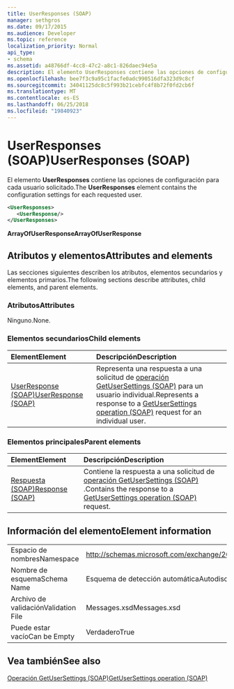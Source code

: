 ```yaml
---
title: UserResponses (SOAP)
manager: sethgros
ms.date: 09/17/2015
ms.audience: Developer
ms.topic: reference
localization_priority: Normal
api_type:
- schema
ms.assetid: a48766df-4cc8-47c2-a8c1-826daec94e5a
description: El elemento UserResponses contiene las opciones de configuración para cada usuario solicitado.
ms.openlocfilehash: bee7f3c9a95c1facfe0adc990516dfa323d9c8cf
ms.sourcegitcommit: 34041125dc8c5f993b21cebfc4f8b72f0fd2cb6f
ms.translationtype: MT
ms.contentlocale: es-ES
ms.lasthandoff: 06/25/2018
ms.locfileid: "19840923"
---
```

# <a name="userresponses-soap"></a><span data-ttu-id="8e6c3-103">UserResponses (SOAP)</span><span class="sxs-lookup"><span data-stu-id="8e6c3-103">UserResponses (SOAP)</span></span>

<span data-ttu-id="8e6c3-104">El elemento **UserResponses** contiene las opciones de configuración para cada usuario solicitado.</span><span class="sxs-lookup"><span data-stu-id="8e6c3-104">The **UserResponses** element contains the configuration settings for each requested user.</span></span> 
  
```XML
<UserResponses>
   <UserResponse/>
</UserResponses>
```

 <span data-ttu-id="8e6c3-105">**ArrayOfUserResponse**</span><span class="sxs-lookup"><span data-stu-id="8e6c3-105">**ArrayOfUserResponse**</span></span>
## <a name="attributes-and-elements"></a><span data-ttu-id="8e6c3-106">Atributos y elementos</span><span class="sxs-lookup"><span data-stu-id="8e6c3-106">Attributes and elements</span></span>

<span data-ttu-id="8e6c3-107">Las secciones siguientes describen los atributos, elementos secundarios y elementos primarios.</span><span class="sxs-lookup"><span data-stu-id="8e6c3-107">The following sections describe attributes, child elements, and parent elements.</span></span>
  
### <a name="attributes"></a><span data-ttu-id="8e6c3-108">Atributos</span><span class="sxs-lookup"><span data-stu-id="8e6c3-108">Attributes</span></span>

<span data-ttu-id="8e6c3-109">Ninguno.</span><span class="sxs-lookup"><span data-stu-id="8e6c3-109">None.</span></span>
  
### <a name="child-elements"></a><span data-ttu-id="8e6c3-110">Elementos secundarios</span><span class="sxs-lookup"><span data-stu-id="8e6c3-110">Child elements</span></span>

|<span data-ttu-id="8e6c3-111">**Element**</span><span class="sxs-lookup"><span data-stu-id="8e6c3-111">**Element**</span></span>|<span data-ttu-id="8e6c3-112">**Descripción**</span><span class="sxs-lookup"><span data-stu-id="8e6c3-112">**Description**</span></span>|
|:-----|:-----|
|[<span data-ttu-id="8e6c3-113">UserResponse (SOAP)</span><span class="sxs-lookup"><span data-stu-id="8e6c3-113">UserResponse (SOAP)</span></span>](userresponse-soap.md) <br/> |<span data-ttu-id="8e6c3-114">Representa una respuesta a una solicitud de [operación GetUserSettings (SOAP)](getusersettings-operation-soap.md) para un usuario individual.</span><span class="sxs-lookup"><span data-stu-id="8e6c3-114">Represents a response to a [GetUserSettings operation (SOAP)](getusersettings-operation-soap.md) request for an individual user.</span></span>  <br/> |
   
### <a name="parent-elements"></a><span data-ttu-id="8e6c3-115">Elementos principales</span><span class="sxs-lookup"><span data-stu-id="8e6c3-115">Parent elements</span></span>

|<span data-ttu-id="8e6c3-116">**Element**</span><span class="sxs-lookup"><span data-stu-id="8e6c3-116">**Element**</span></span>|<span data-ttu-id="8e6c3-117">**Descripción**</span><span class="sxs-lookup"><span data-stu-id="8e6c3-117">**Description**</span></span>|
|:-----|:-----|
|[<span data-ttu-id="8e6c3-118">Respuesta (SOAP)</span><span class="sxs-lookup"><span data-stu-id="8e6c3-118">Response (SOAP)</span></span>](response-soap.md) <br/> |<span data-ttu-id="8e6c3-119">Contiene la respuesta a una solicitud de [operación GetUserSettings (SOAP)](getusersettings-operation-soap.md) .</span><span class="sxs-lookup"><span data-stu-id="8e6c3-119">Contains the response to a [GetUserSettings operation (SOAP)](getusersettings-operation-soap.md) request.</span></span>  <br/> |
   
## <a name="element-information"></a><span data-ttu-id="8e6c3-120">Información del elemento</span><span class="sxs-lookup"><span data-stu-id="8e6c3-120">Element information</span></span>

|||
|:-----|:-----|
|<span data-ttu-id="8e6c3-121">Espacio de nombres</span><span class="sxs-lookup"><span data-stu-id="8e6c3-121">Namespace</span></span>  <br/> |http://schemas.microsoft.com/exchange/2010/Autodiscover  <br/> |
|<span data-ttu-id="8e6c3-122">Nombre de esquema</span><span class="sxs-lookup"><span data-stu-id="8e6c3-122">Schema Name</span></span>  <br/> |<span data-ttu-id="8e6c3-123">Esquema de detección automática</span><span class="sxs-lookup"><span data-stu-id="8e6c3-123">Autodiscover schema</span></span>  <br/> |
|<span data-ttu-id="8e6c3-124">Archivo de validación</span><span class="sxs-lookup"><span data-stu-id="8e6c3-124">Validation File</span></span>  <br/> |<span data-ttu-id="8e6c3-125">Messages.xsd</span><span class="sxs-lookup"><span data-stu-id="8e6c3-125">Messages.xsd</span></span>  <br/> |
|<span data-ttu-id="8e6c3-126">Puede estar vacío</span><span class="sxs-lookup"><span data-stu-id="8e6c3-126">Can be Empty</span></span>  <br/> |<span data-ttu-id="8e6c3-127">Verdadero</span><span class="sxs-lookup"><span data-stu-id="8e6c3-127">True</span></span>  <br/> |
   
## <a name="see-also"></a><span data-ttu-id="8e6c3-128">Vea también</span><span class="sxs-lookup"><span data-stu-id="8e6c3-128">See also</span></span>



[<span data-ttu-id="8e6c3-129">Operación GetUserSettings (SOAP)</span><span class="sxs-lookup"><span data-stu-id="8e6c3-129">GetUserSettings operation (SOAP)</span></span>](getusersettings-operation-soap.md)

